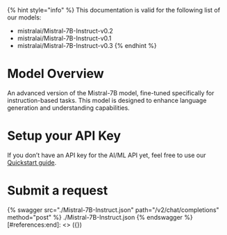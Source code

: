 [#references:start]: <> ({ "template": "openapi" })
{% hint style="info" %}
This documentation is valid for the following list of our models:
* mistralai/Mistral-7B-Instruct-v0.2
* mistralai/Mistral-7B-Instruct-v0.1
* mistralai/Mistral-7B-Instruct-v0.3
{% endhint %}

# Model Overview
An advanced version of the Mistral-7B model, fine-tuned specifically for instruction-based tasks. This model is designed to enhance language generation and understanding capabilities.

# Setup your API Key
If you don’t have an API key for the AI/ML API yet, feel free to use our [Quickstart guide](https://docs.aimlapi.com/quickstart/setting-up).

# Submit a request
{% swagger src="./Mistral-7B-Instruct.json" path="/v2/chat/completions" method="post" %}
./Mistral-7B-Instruct.json
{% endswagger %}
[#references:end]: <> ({})